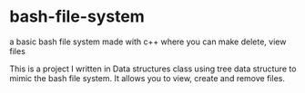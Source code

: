 # bash-file-system
a basic bash file system made with c++ where you can make delete, view files


This is a project I written in Data structures class using tree data structure to mimic the bash file system. It allows you to view, create and remove files. 
